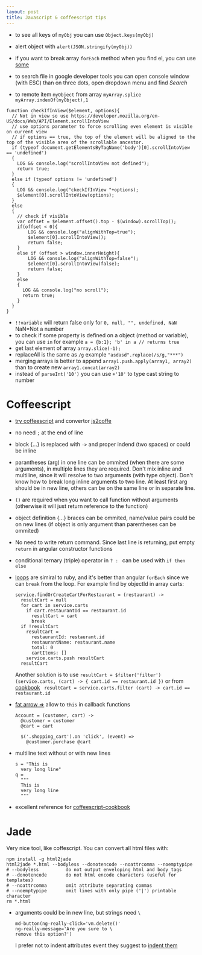```yaml
---
layout: post
title: Javascript & coffeescript tips
---
```


* to see all keys of `myObj` you can use `Object.keys(myObj)`
* alert object with `alert(JSON.stringify(myObj))`
* if you want to break array `forEach` method when you find el, you can use
  [some](http://stackoverflow.com/questions/2641347/how-to-short-circuit-array-foreach-like-calling-break)

* to search file in google developer tools you can open console window (with
  ESC) than on three dots, open dropdown menu and find *Search*
* to remote item `myObject` from array `myArray.splice
  myArray.indexOf(myObject),1 `

~~~
function checkIfInView($element, options){
  // Not in view so use https://developer.mozilla.org/en-US/docs/Web/API/Element.scrollIntoView
  // use options parameter to force scrolling even element is visible on current view
  // if options == true, the top of the element will be aligned to the top of the visible area of the scrollable ancestor.
  if (typeof document.getElementsByTagName('body')[0].scrollIntoView == 'undefined')
  {
    LOG && console.log("scrollIntoView not defined");
    return true;
  }
  else if (typeof options != 'undefined')
  {
    LOG && console.log("ckeckIfInView "+options);
    $element[0].scrollIntoView(options);
  }
  else
  {
    // check if visible
    var offset = $element.offset().top - $(window).scrollTop();
    if(offset < 0){
        LOG && console.log("alignWithTop=true");
        $element[0].scrollIntoView();
        return false;
    }
    else if (offset > window.innerHeight){
        LOG && console.log("alignWithTop=false");
        $element[0].scrollIntoView(false);
        return false;
    }
    else
    {
      LOG && console.log("no scroll");
      return true;
    }
  }
}
~~~

* `!!variable` will return false only for `0, null, "", undefined, NaN` NaN=Not
  a number
* to check if some property is defined on a object (method or variable), you can
  use `in` for example `a = {b:1}; 'b' in a // returns true`
* get last element of array `array.slice(-1);`
* replaceAll is the same as `/g` example `"asdasd".replace(/s/g,"***")`
* merging arrays is better to append `array1.push.apply(array1, array2)` than to
  create new `array1.concat(array2)`
* instead of `parseInt('10')` you can use `+'10'` to type cast string to number

# Coffeescript

* [try coffeescript](http://coffeescript.org/) and convertor
  [js2coffe](http://js2.coffee/)
* no need `;` at the end of line
* block {...} is replaced with `->` and proper indend (two spaces) or could be
  inline
* parantheses (arg) in one line can be ommited (when there are some arguments),
  in multiple lines they are required. Don't mix inline and multiline, since it
  will resolve to two arguments (with type object). Don't know how to break long
  inline arguments to two line. At least first arg should be in new line, others
  can be on the same line or in separate line.
* `()` are required when you want to call function without arguments
  (otherwise it will just return reference to the function)
* object definition {...} braces can be ommited, name/value pairs could be on
  new lines (if object is only argument than parentheses can be ommited)
* No need to write return command. Since last line is returning, put empty
  `return` in angular constructor functions
* conditional ternary (triple) operator in `? : ` can be used with `if then else`
* [loops](http://coffeescript.org/#loops) are simiral to ruby, and it's
  better than angular `forEach` since we can `break` from the loop. For example
  find by objectId in array carts:

  ~~~
  service.findOrCreateCartForRestaurant = (restaurant) ->
    resultCart = null
    for cart in service.carts
      if cart.restaurantId == restaurant.id
        resultCart = cart
        break
    if !resultCart
      resultCart =
        restaurantId: restaurant.id
        restaurantName: restaurant.name
        total: 0
        cartItems: []
      service.carts.push resultCart
    resultCart
  ~~~

  Another solution is to use `resultCart = $filter('filter')(service.carts,
  (cart) -> { cart.id == restaurant.id })` or from
  [cookbook](https://coffeescript-cookbook.github.io/chapters/arrays/filtering-arrays)
  ` resultCart = service.carts.filter (cart) -> cart.id == restaurant.id`


* [fat arrow =>](http://coffeescript.org/#fat-arrow) allow to `this` in callback
  functions

  ~~~
  Account = (customer, cart) ->
    @customer = customer
    @cart = cart

    $('.shopping_cart').on 'click', (event) =>
      @customer.purchase @cart
  ~~~

* multiline text without or with new lines

  ~~~
  s = "This is
    very long line"
  q =
    """
    This is
    very long line
    """
  ~~~

* excellent reference for
  [coffeescript-cookbook](https://coffeescript-cookbook.github.io/chapters/arrays/filtering-arrays)

# Jade

Very nice tool, like coffescript. You can convert all html files with:

~~~
npm install -g html2jade
html2jade *.html --bodyless --donotencode --noattrcomma --noemptypipe
# --bodyless          do not output enveloping html and body tags
# --donotencode       do not html encode characters (useful for templates)
# --noattrcomma       omit attribute separating commas
# --noemptypipe       omit lines with only pipe ('|') printable character
rm *.html
~~~

* arguments could be in new line, but strings need `\`

  ~~~
  md-button(ng-really-click='vm.delete()'
  ng-really-message='Are you sure to \
  remove this option?')
  ~~~

  I prefer not to indent attributes event they suggest to [indent
  them](http://jade-lang.com/reference/attributes/)
